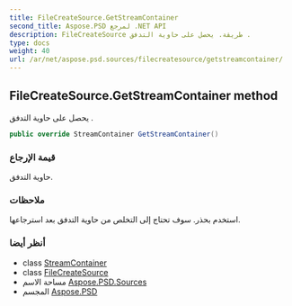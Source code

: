 ```yaml
---
title: FileCreateSource.GetStreamContainer
second_title: Aspose.PSD لمرجع .NET API
description: FileCreateSource طريقة. يحصل على حاوية التدفق .
type: docs
weight: 40
url: /ar/net/aspose.psd.sources/filecreatesource/getstreamcontainer/
---
```

## FileCreateSource.GetStreamContainer method

يحصل على حاوية التدفق .

```csharp
public override StreamContainer GetStreamContainer()
```

### قيمة الإرجاع

حاوية التدفق.

### ملاحظات

استخدم بحذر. سوف تحتاج إلى التخلص من حاوية التدفق بعد استرجاعها.

### أنظر أيضا

* class [StreamContainer](../../../aspose.psd/streamcontainer/)
* class [FileCreateSource](../)
* مساحة الاسم [Aspose.PSD.Sources](../../filecreatesource/)
* المجسم [Aspose.PSD](../../../)


